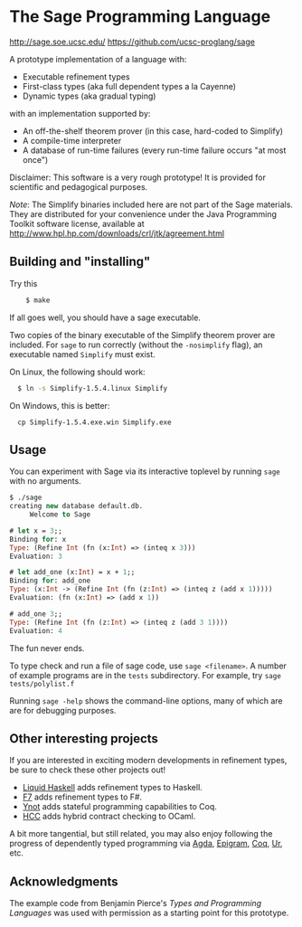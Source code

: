 The Sage Programming Language
=============================

http://sage.soe.ucsc.edu/ 
https://github.com/ucsc-proglang/sage

A prototype implementation of a language with:

 - Executable refinement types
 - First-class types (aka full dependent types a la Cayenne)
 - Dynamic types (aka gradual typing)

with an implementation supported by:

 - An off-the-shelf theorem prover (in this case, hard-coded to Simplify)
 - A compile-time interpreter
 - A database of run-time failures (every run-time failure occurs "at most once")

Disclaimer: This software is a very rough prototype! It is provided for
scientific and pedagogical purposes.

*Note*: The Simplify binaries included here are not part of the Sage materials.
They are distributed for your convenience under the Java Programming Toolkit software license, 
available at http://www.hpl.hp.com/downloads/crl/jtk/agreement.html


Building and "installing"
-------------------------

Try this

```bash
    $ make
```

If all goes well, you should have a sage executable.

Two copies of the binary executable of the Simplify theorem prover are
included. For `sage` to run correctly (without the `-nosimplify` flag), an
executable named `Simplify` must exist.

On Linux, the following should work:

```bash
  $ ln -s Simplify-1.5.4.linux Simplify
```

On Windows, this is better:

```
  cp Simplify-1.5.4.exe.win Simplify.exe
```


Usage
-----

You can experiment with Sage via its interactive toplevel by running `sage` with no arguments.

```ocaml
$ ./sage
creating new database default.db.
     Welcome to Sage

# let x = 3;;
Binding for: x
Type: (Refine Int (fn (x:Int) => (inteq x 3)))
Evaluation: 3

# let add_one (x:Int) = x + 1;;
Binding for: add_one
Type: (x:Int -> (Refine Int (fn (z:Int) => (inteq z (add x 1)))))
Evaluation: (fn (x:Int) => (add x 1))

# add_one 3;;
Type: (Refine Int (fn (z:Int) => (inteq z (add 3 1))))
Evaluation: 4
```

The fun never ends.

To type check and run a file of sage code, use `sage <filename>`.
A number of example programs are in the `tests` subdirectory.
For example, try `sage tests/polylist.f`

Running `sage -help` shows the command-line options, many of which are
are for debugging purposes.


Other interesting projects
--------------------------

If you are interested in exciting modern developments in refinement types, be sure to check these other projects out!

 - [Liquid Haskell](https://github.com/ucsd-progsys/liquidhaskell) adds refinement types to Haskell.
 - [F7](http://research.microsoft.com/en-us/projects/f7/) adds refinement types to F#.
 - [Ynot](http://ynot.cs.harvard.edu/) adds stateful programming capabilities to Coq.
 - [HCC](http://pauillac.inria.fr/~naxu/research/hcc.html) adds hybrid contract checking to OCaml.

A bit more tangential, but still related, you may also enjoy following the progress of dependently typed
programming via
[Agda](http://wiki.portal.chalmers.se/agda/pmwiki.php),
[Epigram](http://code.google.com/p/epigram/),
[Coq](http://coq.inria.fr/),
[Ur](http://www.impredicative.com/ur/),
etc.


Acknowledgments
---------------

The example code from Benjamin Pierce's _Types and Programming Languages_ was used with permission as a starting
point for this prototype.

